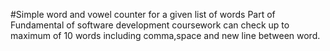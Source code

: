 #Simple word and vowel counter for a given list of words
Part of Fundamental of software development coursework 
can check up to maximum of 10 words including comma,space and new line between word.

